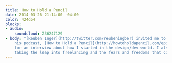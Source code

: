 ```yaml
---
title: How to Hold a Pencil
date: 2014-03-26 21:14:00 -04:00
color: 424d54
blocks:
- audio:
    soundcloud: 236247129
- body: "[Reuben Inger](http://twitter.com/reubeningber) invited me to join him on
    his podcast, [How to Hold a Pencil](http://howtoholdapencil.com/episode/017/),
    for an interview about how I started in the design/dev world. I also talked about
    taking the leap into freelancing and the fears and freedoms that come with it."
---
```


